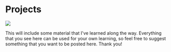 # Projects

<a href="./LICENSE.md"><img src="https://img.shields.io/badge/license-MIT-blue.svg"></a>

This will include some material that I've learned along
the way. Everything that you see here can be used for
your own learning, so feel free to suggest something
that you want to be posted here. Thank you!




